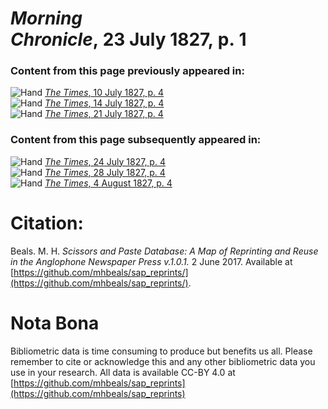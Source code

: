 # *Morning Chronicle*, 23 July 1827, p. 1  
  
### Content from this page previously appeared in:  
![Hand](http://scissorsandpaste.net/wp-content/uploads/2017/06/smallhandpointer.png) [*The Times*, 10 July 1827, p. 4](https://mhbeals.github.io/sap_html/The-Times/The-Times-10-July-1827-p-4)  
![Hand](http://scissorsandpaste.net/wp-content/uploads/2017/06/smallhandpointer.png) [*The Times*, 14 July 1827, p. 4](https://mhbeals.github.io/sap_html/The-Times/The-Times-14-July-1827-p-4)  
![Hand](http://scissorsandpaste.net/wp-content/uploads/2017/06/smallhandpointer.png) [*The Times*, 21 July 1827, p. 4](https://mhbeals.github.io/sap_html/The-Times/The-Times-21-July-1827-p-4)  
  
### Content from this page subsequently appeared in:  
![Hand](http://scissorsandpaste.net/wp-content/uploads/2017/06/smallhandpointer.png) [*The Times*, 24 July 1827, p. 4](https://mhbeals.github.io/sap_html/The-Times/The-Times-24-July-1827-p-4)  
![Hand](http://scissorsandpaste.net/wp-content/uploads/2017/06/smallhandpointer.png) [*The Times*, 28 July 1827, p. 4](https://mhbeals.github.io/sap_html/The-Times/The-Times-28-July-1827-p-4)  
![Hand](http://scissorsandpaste.net/wp-content/uploads/2017/06/smallhandpointer.png) [*The Times*, 4 August 1827, p. 4](https://mhbeals.github.io/sap_html/The-Times/The-Times-4-August-1827-p-4)  


# Citation: 

Beals. M. H. *Scissors and Paste Database: A Map of Reprinting and Reuse in the Anglophone Newspaper Press v.1.0.1.* 2 June 2017. Available at [https://github.com/mhbeals/sap_reprints/](https://github.com/mhbeals/sap_reprints/). 

# Nota Bona

Bibliometric data is time consuming to produce but benefits us all. Please remember to cite or acknowledge this and any other bibliometric data you use in your research. All data is available CC-BY 4.0 at [https://github.com/mhbeals/sap_reprints](https://github.com/mhbeals/sap_reprints)